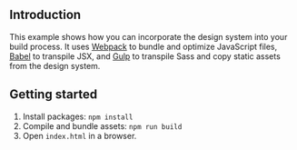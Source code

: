 ## Introduction

This example shows how you can incorporate the design system into your build process. It uses [Webpack](https://webpack.js.org) to bundle and optimize JavaScript files, [Babel](https://babeljs.io/) to transpile JSX, and [Gulp](http://gulpjs.com/) to transpile Sass and copy static assets from the design system.

## Getting started

1. Install packages: `npm install`
1. Compile and bundle assets: `npm run build`
1. Open `index.html` in a browser.

